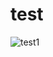 # test

![test1](https://img.shields.io/github/directory-file-count/badges/shields)
[](https://img.shields.io/github/directory-file-count/noppanutn/test)
